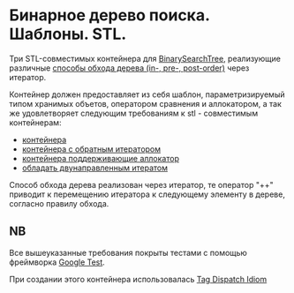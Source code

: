 # Бинарное дерево поиска. Шаблоны. STL.

Три STL-совместимых контейнера для [BinarySearchTree](https://en.wikipedia.org/wiki/Binary_search_tree), реализующие различные [способы обхода дерева (in-, pre-, post-order)](https://en.wikipedia.org/wiki/Tree_traversal) через итератор.

Контейнер должен предоставляет из себя шаблон, параметризируемый типом хранимых объетов, оператором сравнения и аллокатором, а так же удовлетворяет следующим требованиям к stl - совместимым контейнерам:

  - [контейнера](https://en.cppreference.com/w/cpp/named_req/Container)
  - [контейнера с обратным итератором](https://en.cppreference.com/w/cpp/named_req/ReversibleContainer)
  - [контейнера поддерживающие аллокатор](https://en.cppreference.com/w/cpp/named_req/AllocatorAwareContainer)
  - [oбладать двунаправленным итератом](https://en.cppreference.com/w/cpp/named_req/BidirectionalIterator)

Способ обхода дерева реализован через итератор, те оператор "++" приводит к перемещению итератора к следующему элементу в дереве, согласно правилу обхода.

## NB

Все вышеуказанные требования покрыты тестами с помощью фреймворка [Google Test](http://google.github.io/googletest).

При создании этого контейнера использовалась [Tag Dispatch Idiom](https://en.wikibooks.org/wiki/More_C%2B%2B_Idioms/Tag_Dispatching)